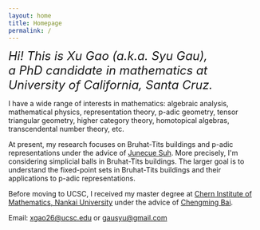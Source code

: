 ```yaml
---
layout: home
title: Homepage
permalink: /
---
```


*<font size="5"> 
Hi! This is Xu Gao (a.k.a. Syu Gau),<br> a PhD candidate in mathematics at<br> University of California, Santa Cruz.
</font>*

I have a wide range of interests in mathematics: algebraic analysis, mathematical physics, representation theory, p-adic geometry, tensor triangular geometry, higher category theory, homotopical algebras, transcendental number theory, etc. 

At present, my research focuses on Bruhat-Tits buildings and p-adic representations under the advice of [Junecue Suh](https://www.math.ucsc.edu/people/faculty.php?uid=jusuh). More precisely, I'm considering simplicial balls in Bruhat-Tits buildings. The larger goal is to understand the fixed-point sets in Bruhat-Tits buildings and their applications to p-adic representations.

Before moving to UCSC, I received my master degree at [Chern Institute of Mathematics, Nankai University](http://en.cim.nankai.edu.cn/) under the advice of [Chengming Bai](http://en.cim.nankai.edu.cn/info/1142/1295.htm). 

Email: <xgao26@ucsc.edu> or <gausyu@gmail.com>

